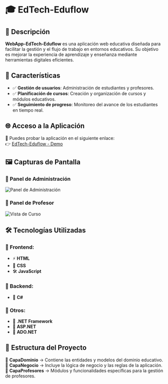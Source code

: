 # 🎓 EdTech-Eduflow

## 📌 Descripción

**WebApp-EdTech-Eduflow** es una aplicación web educativa diseñada para facilitar la gestión y el flujo de trabajo en entornos educativos. Su objetivo es mejorar la experiencia de aprendizaje y enseñanza mediante herramientas digitales eficientes.

## 🚀 Características

- ✅ **Gestión de usuarios**: Administración de estudiantes y profesores.  
- ✅ **Planificación de cursos**: Creación y organización de cursos y módulos educativos.  
- ✅ **Seguimiento de progreso**: Monitoreo del avance de los estudiantes en tiempo real.  

## 🌐 Acceso a la Aplicación

🔗 Puedes probar la aplicación en el siguiente enlace:  
👉 [EdTech-Eduflow - Demo](https://www.eduflow.somee.com)  

## 🖼️ Capturas de Pantalla


### 📌 Panel de Administración
![Panel de Administración](https://github.com/user-attachments/assets/c8ca07b0-1865-45eb-9710-eba809cfa03e)

### 📌 Panel de Profesor
![Vista de Curso](https://github.com/user-attachments/assets/6258d7e3-49b7-4a1d-b539-18e24bc9fe51)

## 🛠️ Tecnologías Utilizadas

### 📌 Frontend:
- ⚡ **HTML**  
- 🎨 **CSS**  
- 🛠️ **JavaScript**  

### 📌 Backend:
- 🔹 **C#**  

### 📌 Otros:
- 🔷 **.NET Framework**  
- 🔷 **ASP.NET**  
- 🔷 **ADO.NET**  

## 📂 Estructura del Proyecto

📁 **CapaDominio** → Contiene las entidades y modelos del dominio educativo.  
📁 **CapaNegocio** → Incluye la lógica de negocio y las reglas de la aplicación.  
📁 **CapaProfesores** → Módulos y funcionalidades específicas para la gestión de profesores.  
